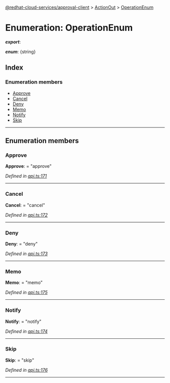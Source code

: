 [@redhat-cloud-services/approval-client](../README.md) > [ActionOut](../modules/actionout.md) > [OperationEnum](../enums/actionout.operationenum.md)

# Enumeration: OperationEnum

*__export__*: 

*__enum__*: {string}

## Index

### Enumeration members

* [Approve](actionout.operationenum.md#approve)
* [Cancel](actionout.operationenum.md#cancel)
* [Deny](actionout.operationenum.md#deny)
* [Memo](actionout.operationenum.md#memo)
* [Notify](actionout.operationenum.md#notify)
* [Skip](actionout.operationenum.md#skip)

---

## Enumeration members

<a id="approve"></a>

###  Approve

**Approve**:  = "approve"

*Defined in [api.ts:171](https://github.com/RedHatInsights/javascript-clients/blob/master/packages/approval/api.ts#L171)*

___
<a id="cancel"></a>

###  Cancel

**Cancel**:  = "cancel"

*Defined in [api.ts:172](https://github.com/RedHatInsights/javascript-clients/blob/master/packages/approval/api.ts#L172)*

___
<a id="deny"></a>

###  Deny

**Deny**:  = "deny"

*Defined in [api.ts:173](https://github.com/RedHatInsights/javascript-clients/blob/master/packages/approval/api.ts#L173)*

___
<a id="memo"></a>

###  Memo

**Memo**:  = "memo"

*Defined in [api.ts:175](https://github.com/RedHatInsights/javascript-clients/blob/master/packages/approval/api.ts#L175)*

___
<a id="notify"></a>

###  Notify

**Notify**:  = "notify"

*Defined in [api.ts:174](https://github.com/RedHatInsights/javascript-clients/blob/master/packages/approval/api.ts#L174)*

___
<a id="skip"></a>

###  Skip

**Skip**:  = "skip"

*Defined in [api.ts:176](https://github.com/RedHatInsights/javascript-clients/blob/master/packages/approval/api.ts#L176)*

___

